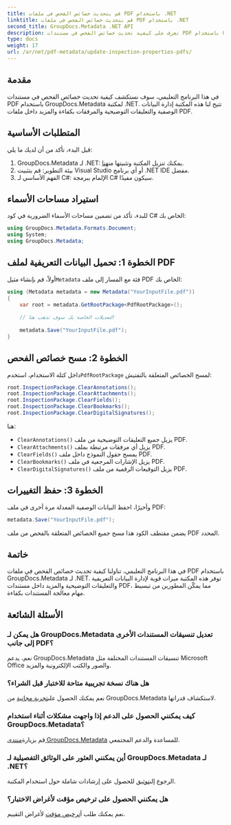 ```yaml
---
title: قم بتحديث خصائص الفحص في ملفات PDF باستخدام .NET
linktitle: قم بتحديث خصائص الفحص في ملفات PDF باستخدام .NET
second_title: GroupDocs.Metadata .NET API
description: تعرف على كيفية تحديث خصائص الفحص في مستندات PDF باستخدام GroupDocs.Metadata لـ .NET. إدارة بيانات التعريف والتعليقات التوضيحية بكفاءة باستخدام لغة C#.
type: docs
weight: 17
url: /ar/net/pdf-metadata/update-inspection-properties-pdfs/
---
```

## مقدمة
في هذا البرنامج التعليمي، سوف نستكشف كيفية تحديث خصائص الفحص في مستندات PDF باستخدام GroupDocs.Metadata لمكتبة .NET. تتيح لنا هذه المكتبة إدارة البيانات الوصفية والتعليقات التوضيحية والمرفقات بكفاءة والمزيد داخل ملفات PDF.
## المتطلبات الأساسية
قبل البدء، تأكد من أن لديك ما يلي:
1.  GroupDocs.Metadata لـ .NET: يمكنك تنزيل المكتبة وتثبيتها من[هنا](https://releases.groupdocs.com/metadata/net/).
2. بيئة التطوير: قم بتثبيت Visual Studio أو أي برنامج .NET IDE مفضل.
3. الفهم الأساسي لـ C#: الإلمام ببرمجة C# سيكون مفيدًا.

## استيراد مساحات الأسماء
للبدء، تأكد من تضمين مساحات الأسماء الضرورية في كود C# الخاص بك:
```csharp
using GroupDocs.Metadata.Formats.Document;
using System;
using GroupDocs.Metadata;
```
## الخطوة 1: تحميل البيانات التعريفية لملف PDF
 أولاً، قم بإنشاء مثيل`Metadata` فئة مع المسار إلى ملف PDF الخاص بك:
```csharp
using (Metadata metadata = new Metadata("YourInputFile.pdf"))
{
    var root = metadata.GetRootPackage<PdfRootPackage>();
    
    // التعديلات الخاصة بك سوف تذهب هنا
    
    metadata.Save("YourInputFile.pdf");
}
```
## الخطوة 2: مسح خصائص الفحص
 داخل كتلة الاستخدام، استخدم`PdfRootPackage` لمسح الخصائص المتعلقة بالتفتيش:
```csharp
root.InspectionPackage.ClearAnnotations();
root.InspectionPackage.ClearAttachments();
root.InspectionPackage.ClearFields();
root.InspectionPackage.ClearBookmarks();
root.InspectionPackage.ClearDigitalSignatures();
```
هنا:
- `ClearAnnotations()` يزيل جميع التعليقات التوضيحية من ملف PDF.
- `ClearAttachments()` يزيل أي مرفقات مرتبطة بملف PDF.
- `ClearFields()` يمسح حقول النموذج داخل ملف PDF.
- `ClearBookmarks()` يزيل الإشارات المرجعية في ملف PDF.
- `ClearDigitalSignatures()` يزيل التوقيعات الرقمية من ملف PDF.
## الخطوة 3: حفظ التغييرات
وأخيرًا، احفظ البيانات الوصفية المعدلة مرة أخرى في ملف PDF:
```csharp
metadata.Save("YourInputFile.pdf");
```
يضمن مقتطف الكود هذا مسح جميع الخصائص المتعلقة بالفحص من ملف PDF المحدد.

## خاتمة
في هذا البرنامج التعليمي، تناولنا كيفية تحديث خصائص الفحص في ملفات PDF باستخدام GroupDocs.Metadata لـ .NET. توفر هذه المكتبة ميزات قوية لإدارة البيانات التعريفية والتعليقات التوضيحية والمزيد داخل مستندات PDF، مما يمكّن المطورين من تبسيط مهام معالجة المستندات بكفاءة.

## الأسئلة الشائعة
### هل يمكن لـ GroupDocs.Metadata تعديل تنسيقات المستندات الأخرى إلى جانب PDF؟
نعم، يدعم GroupDocs.Metadata تنسيقات المستندات المختلفة مثل Microsoft Office والصور والكتب الإلكترونية والمزيد.
### هل هناك نسخة تجريبية متاحة للاختبار قبل الشراء؟
 نعم يمكنك الحصول على[تجربة مجانية](https://releases.groupdocs.com/) من GroupDocs.Metadata لاستكشاف قدراتها.
### كيف يمكنني الحصول على الدعم إذا واجهت مشكلات أثناء استخدام GroupDocs.Metadata؟
 قم بزيارة[منتدى GroupDocs.Metadata](https://forum.groupdocs.com/c/metadata/14) للمساعدة والدعم المجتمعي.
### أين يمكنني العثور على الوثائق التفصيلية لـ GroupDocs.Metadata لـ .NET؟
 الرجوع إلى[توثيق](https://reference.groupdocs.com/metadata/net/) للحصول على إرشادات شاملة حول استخدام المكتبة.
### هل يمكنني الحصول على ترخيص مؤقت لأغراض الاختبار؟
 نعم يمكنك طلب أ[ترخيص مؤقت](https://purchase.groupdocs.com/temporary-license/) لأغراض التقييم.